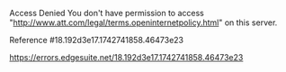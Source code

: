 Access Denied
You don't have permission to access "http://www.att.com/legal/terms.openinternetpolicy.html" on this server.

Reference #18.192d3e17.1742741858.46473e23

https://errors.edgesuite.net/18.192d3e17.1742741858.46473e23